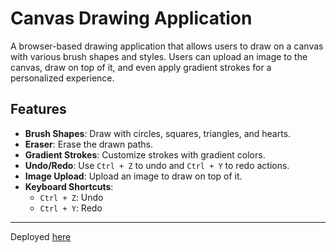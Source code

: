 # Canvas Drawing Application

A browser-based drawing application that allows users to draw on a canvas with various brush shapes and styles. Users can upload an image to the canvas, draw on top of it, and even apply gradient strokes for a personalized experience.

## Features

- **Brush Shapes**: Draw with circles, squares, triangles, and hearts.
- **Eraser**: Erase the drawn paths.
- **Gradient Strokes**: Customize strokes with gradient colors.
- **Undo/Redo**: Use `Ctrl + Z` to undo and `Ctrl + Y` to redo actions.
- **Image Upload**: Upload an image to draw on top of it.
- **Keyboard Shortcuts**: 
  - `Ctrl + Z`: Undo
  - `Ctrl + Y`: Redo
---
Deployed [here](https://damirpavlik.github.io/paint/)
